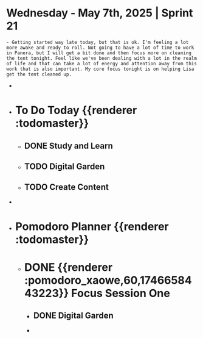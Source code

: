 # Wednesday - May 7th, 2025 | Sprint 21
	- Getting started way late today, but that is ok. I'm feeling a lot more awake and ready to roll. Not going to have a lot of time to work in Panera, but I will get a bit done and then focus more on cleaning the tent tonight. Feel like we've been dealing with a lot in the realm of life and that can take a lot of energy and attention away from this work that is also important. My core focus tonight is on helping Lisa get the tent cleaned up.
-
- # To Do Today {{renderer :todomaster}}
	- ## DONE Study and Learn
	- ## TODO Digital Garden
	- ## TODO Create Content
-
- # Pomodoro Planner {{renderer :todomaster}}
	- # DONE {{renderer :pomodoro_xaowe,60,1746658443223}}  Focus Session One
		- ## DONE Digital Garden
		-